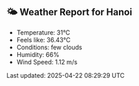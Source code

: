 <!-- WEATHER-START -->
## 🌤 Weather Report for Hanoi

- Temperature: 31°C
- Feels like: 36.43°C
- Conditions: few clouds
- Humidity: 66%
- Wind Speed: 1.12 m/s

Last updated: 2025-04-22 08:29:29 UTC
<!-- WEATHER-END -->
